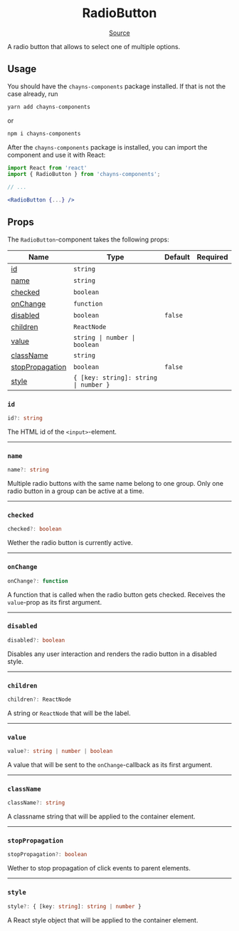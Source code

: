 <h1 align="center">RadioButton</h1>

<p align="center">
    <a href="src/react-chayns-radiobutton/component/RadioButton.jsx">Source</a>
</p>

A radio button that allows to select one of multiple options.

## Usage

You should have the `chayns-components` package installed. If that is not the
case already, run

```bash
yarn add chayns-components
```

or

```bash
npm i chayns-components
```

After the `chayns-components` package is installed, you can import the component
and use it with React:

```jsx
import React from 'react'
import { RadioButton } from 'chayns-components';

// ...

<RadioButton {...} />
```

## Props

The `RadioButton`-component takes the following props:

| Name                                | Type                                  | Default | Required |
| ----------------------------------- | ------------------------------------- | ------- | :------: |
| [id](#id)                           | `string`                              |         |          |
| [name](#name)                       | `string`                              |         |          |
| [checked](#checked)                 | `boolean`                             |         |          |
| [onChange](#onchange)               | `function`                            |         |          |
| [disabled](#disabled)               | `boolean`                             | `false` |          |
| [children](#children)               | `ReactNode`                           |         |          |
| [value](#value)                     | `string \| number \| boolean`         |         |          |
| [className](#classname)             | `string`                              |         |          |
| [stopPropagation](#stoppropagation) | `boolean`                             | `false` |          |
| [style](#style)                     | `{ [key: string]: string \| number }` |         |          |

### `id`

```ts
id?: string
```

The HTML id of the `<input>`-element.

---

### `name`

```ts
name?: string
```

Multiple radio buttons with the same name belong to one group. Only one radio
button in a group can be active at a time.

---

### `checked`

```ts
checked?: boolean
```

Wether the radio button is currently active.

---

### `onChange`

```ts
onChange?: function
```

A function that is called when the radio button gets checked. Receives the
`value`-prop as its first argument.

---

### `disabled`

```ts
disabled?: boolean
```

Disables any user interaction and renders the radio button in a disabled style.

---

### `children`

```ts
children?: ReactNode
```

A string or `ReactNode` that will be the label.

---

### `value`

```ts
value?: string | number | boolean
```

A value that will be sent to the `onChange`-callback as its first argument.

---

### `className`

```ts
className?: string
```

A classname string that will be applied to the container element.

---

### `stopPropagation`

```ts
stopPropagation?: boolean
```

Wether to stop propagation of click events to parent elements.

---

### `style`

```ts
style?: { [key: string]: string | number }
```

A React style object that will be applied to the container element.
